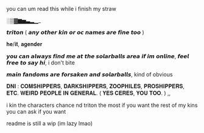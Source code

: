 you can um read this while i finish my straw 

░▒▓▆▅▃▂▁_

𝙩𝙧𝙞𝙩𝙤𝙣 ( 𝙖𝙣𝙮 𝙤𝙩𝙝𝙚𝙧 𝙠𝙞𝙣 𝙤𝙧 𝙤𝙘 𝙣𝙖𝙢𝙚𝙨 𝙖𝙧𝙚 𝙛𝙞𝙣𝙚 𝙩𝙤𝙤 )

𝐡𝐞/𝐢𝐭, 𝐚𝐠𝐞𝐧𝐝𝐞𝐫

𝙮𝙤𝙪 𝙘𝙖𝙣 𝙖𝙡𝙬𝙖𝙮𝙨 𝙛𝙞𝙣𝙙 𝙢𝙚 𝙖𝙩 𝙩𝙝𝙚 𝙨𝙤𝙡𝙖𝙧𝙗𝙖𝙡𝙡𝙨 𝙖𝙧𝙚𝙖 𝙞𝙛 𝙞𝙢 𝙤𝙣𝙡𝙞𝙣𝙚, 𝙛𝙚𝙚𝙡 𝙛𝙧𝙚𝙚 𝙩𝙤 𝙨𝙖𝙮 𝙝𝙞, i don't bite

𝙢𝙖𝙞𝙣 𝙛𝙖𝙣𝙙𝙤𝙢𝙨 𝙖𝙧𝙚 𝙛𝙤𝙧𝙨𝙖𝙠𝙚𝙣 𝙖𝙣𝙙 𝙨𝙤𝙡𝙖𝙧𝙗𝙖𝙡𝙡𝙨, kind of obvious


𝐃𝐍𝐈 :   𝐂𝐎𝐌𝐒𝐇𝐈𝐏𝐏𝐄𝐑𝐒, 𝐃𝐀𝐑𝐊𝐒𝐇𝐈𝐏𝐏𝐄𝐑𝐒, 𝐙𝐎𝐎𝐏𝐇𝐈𝐋𝐄𝐒, 𝐏𝐑𝐎𝐒𝐇𝐈𝐏𝐏𝐄𝐑𝐒, 𝐄𝐓𝐂. 𝐖𝐄𝐈𝐑𝐃 𝐏𝐄𝐎𝐏𝐋𝐄 𝐈𝐍 𝐆𝐄𝐍𝐄𝐑𝐀𝐋. ( 𝐘𝐄𝐒 𝐂𝐄𝐑𝐄𝐒, 𝐘𝐎𝐔 𝐓𝐎𝐎. ) ,,

i kin the characters chance nd triton the most if you want the rest of my kins you can ask if you want

readme is still a wip (im lazy lmao)
